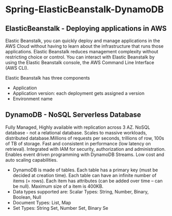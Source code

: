 # Spring-ElasticBeanstalk-DynamoDB
## ElasticBeanstalk - Deploying applications in AWS

Elastic Beanstalk, you can quickly deploy and manage applications in the AWS Cloud without having to learn about the infrastructure that runs those applications. Elastic Beanstalk reduces management complexity without restricting choice or control. You can interact with Elastic Beanstalk by using the Elastic Beanstalk console, the AWS Command Line Interface (AWS CLI).

Elastic Beanstalk has three components
* Application
* Application version: each deployment gets assigned a version
* Environment name

## DynamoDB - NoSQL Serverless Database
Fully Managed, Highly available with replication across 3 AZ. NoSQL database - not a relational database.
Scales to massive workloads, distributed database.Millions of requests per seconds, trillions of row, 100s of TB of storage. Fast and consistent in performance (low latency on retrieval). Integrated with IAM for security, authorization and administration. Enables event driven programming with DynamoDB Streams. Low cost and auto scaling capabilities.
* DynamoDB is made of tables. Each table has a primary key (must be decided at creation time). Each table can have an infinite number of items (= rows). Each item has attributes (can be added over time – can be null). Maximum size of a item is 400KB. 
* Data types supported are: Scalar Types: String, Number, Binary, Boolean, Null
* Document Types: List, Map
* Set Types: String Set, Number Set, Binary Se
